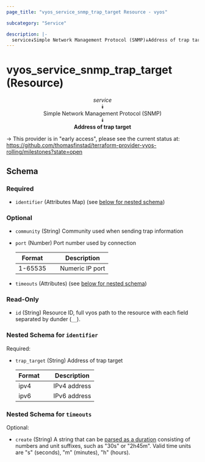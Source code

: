 ```yaml
---
page_title: "vyos_service_snmp_trap_target Resource - vyos"

subcategory: "Service"

description: |- 
  service⯯Simple Network Management Protocol (SNMP)⯯Address of trap target
---
```


# vyos_service_snmp_trap_target (Resource)
<center>

*service*  
⯯  
Simple Network Management Protocol (SNMP)  
⯯  
**Address of trap target**


</center>

-> This provider is in "early access", please see the current status at: https://github.com/thomasfinstad/terraform-provider-vyos-rolling/milestones?state=open

## Schema

### Required

- `identifier` (Attributes Map) (see [below for nested schema](#nestedatt--identifier))

### Optional

- `community` (String) Community used when sending trap information
- `port` (Number) Port number used by connection

    |Format   &emsp;|Description      |
    |-----------|-------------------|
    |1-65535  &emsp;|Numeric IP port  |
- `timeouts` (Attributes) (see [below for nested schema](#nestedatt--timeouts))

### Read-Only

- `id` (String) Resource ID, full vyos path to the resource with each field separated by dunder (`__`).

<a id="nestedatt--identifier"></a>
### Nested Schema for `identifier`

Required:

- `trap_target` (String) Address of trap target

    |Format  &emsp;|Description   |
    |----------|----------------|
    |ipv4    &emsp;|IPv4 address  |
    |ipv6    &emsp;|IPv6 address  |


<a id="nestedatt--timeouts"></a>
### Nested Schema for `timeouts`

Optional:

- `create` (String) A string that can be [parsed as a duration](https://pkg.go.dev/time#ParseDuration) consisting of numbers and unit suffixes, such as &#34;30s&#34; or &#34;2h45m&#34;. Valid time units are &#34;s&#34; (seconds), &#34;m&#34; (minutes), &#34;h&#34; (hours).  
